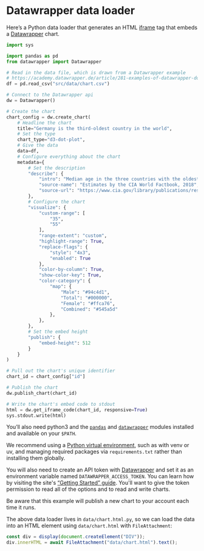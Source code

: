 # Datawrapper data loader

Here’s a Python data loader that generates an HTML [iframe](https://developer.mozilla.org/en-US/docs/Web/HTML/Element/iframe) tag that embeds a [Datawrapper](https://www.datawrapper.de/) chart.

```python
import sys

import pandas as pd
from datawrapper import Datawrapper

# Read in the data file, which is drawn from a Datawrapper example
# https://academy.datawrapper.de/article/281-examples-of-datawrapper-dot-charts
df = pd.read_csv("src/data/chart.csv")

# Connect to the Datawrapper api
dw = Datawrapper()

# Create the chart
chart_config = dw.create_chart(
    # Headline the chart
    title="Germany is the third-oldest country in the world",
    # Set the type
    chart_type="d3-dot-plot",
    # Give the data
    data=df,
    # Configure everything about the chart
    metadata={
        # Set the description
        "describe": {
            "intro": "Median age in the three countries with the oldest population and selected other countries, in years",
            "source-name": "Estimates by the CIA World Factbook, 2018",
            "source-url": "https://www.cia.gov/library/publications/resources/the-world-factbook/fields/343rank.html",
        },
        # Configure the chart
        "visualize": {
            "custom-range": [
                "35",
                "55"
            ],
            "range-extent": "custom",
            "highlight-range": True,
            "replace-flags": {
                "style": "4x3",
                "enabled": True
            },
            "color-by-column": True,
            "show-color-key": True,
            "color-category": {
                "map": {
                    "Male": "#94c4d1",
                    "Total": "#000000",
                    "Female": "#ffca76",
                    "Combined": "#545a5d"
                },
            },
        },
        # Set the embed height
        "publish": {
            "embed-height": 512
        }
    }
) 

# Pull out the chart's unique identifier
chart_id = chart_config["id"]

# Publish the chart
dw.publish_chart(chart_id)

# Write the chart's embed code to stdout
html = dw.get_iframe_code(chart_id, responsive=True)
sys.stdout.write(html)
```

<div class="note">

You’ll also need python3 and the [`pandas`](https://pypi.org/project/pandas/) and [`datawrapper`](https://pypi.org/project/datawrapper/) modules installed and available on your `$PATH`. 

We recommend using a [Python virtual environment](https://observablehq.com/framework/loaders#venv), such as with venv or uv, and managing required packages via `requirements.txt` rather than installing them globally.

You will also need to create an API token with [Datawrapper](https://www.datawrapper.de/) and set it as an environment variable named `DATAWRAPPER_ACCESS_TOKEN`. You can learn how by visiting the site's [“Getting Started” guide](https://developer.datawrapper.de/docs/getting-started). You'll want to give the token permission to read all of the options and to read and write charts.

Be aware that this example will publish a new chart to your account each time it runs.
</div>

The above data loader lives in `data/chart.html.py`, so we can load the data into an HTML element using `data/chart.html` with `FileAttachment`:

```js echo
const div = display(document.createElement("DIV"));  
div.innerHTML = await FileAttachment("data/chart.html").text();  
```